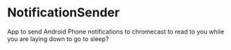# NotificationSender
App to send Android Phone notifications to chromecast to read to you while you are laying down to go to sleep?
